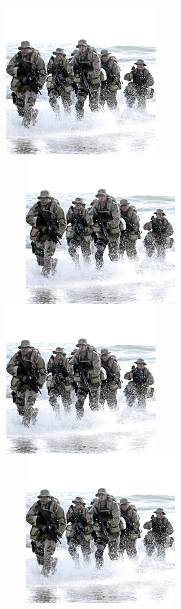 <p align="center">
  <img align="left" src="/images/NavySEALs.png" width="400" title="Navy SEALs">
  <img align="center" src="/images/NavySEALs.png" width="400" title="Navy SEALs">
  <img align="left" src="/images/NavySEALs.png" width="400" title="Navy SEALs">
  <img align="center" src="/images/NavySEALs.png" width="400" title="Navy SEALs">
</p>
